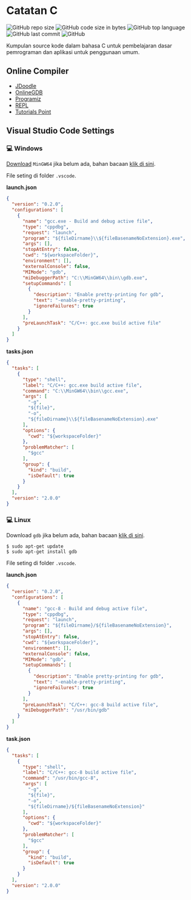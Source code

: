 # Catatan C
![GitHub repo size](https://img.shields.io/github/repo-size/ace-id/catatan-c)
![GitHub code size in bytes](https://img.shields.io/github/languages/code-size/ace-id/catatan-c)
![GitHub top language](https://img.shields.io/github/languages/top/ace-id/catatan-c)
![GitHub last commit](https://img.shields.io/github/last-commit/ace-id/catatan-c)
![GitHub](https://img.shields.io/github/license/ace-id/catatan-c)

Kumpulan source kode dalam bahasa C untuk pembelajaran dasar pemrograman dan aplikasi untuk penggunaan umum.

## Online Compiler
- [JDoodle](https://www.jdoodle.com/c-online-compiler/)
- [OnlineGDB](https://www.onlinegdb.com/online_c_compiler)
- [Programiz](https://www.programiz.com/c-programming/online-compiler/)
- [REPL](https://repl.it/languages/C)
- [Tutorials Point](https://www.tutorialspoint.com/compile_c_online.php)

## Visual Studio Code Settings

### :computer: Windows
[Download](https://github.com/GorvGoyl/MinGW64/releases) `MinGW64` jika belum ada, bahan bacaan [klik di sini](https://medium.com/@jerrygoyal/run-debug-intellisense-c-c-in-vscode-within-5-minutes-3ed956e059d6).

File seting di folder `.vscode`.

**launch.json**
```json
{
  "version": "0.2.0",
  "configurations": [
    {
      "name": "gcc.exe - Build and debug active file",
      "type": "cppdbg",
      "request": "launch",
      "program": "${fileDirname}\\${fileBasenameNoExtension}.exe",
      "args": [],
      "stopAtEntry": false,
      "cwd": "${workspaceFolder}",
      "environment": [],
      "externalConsole": false,
      "MIMode": "gdb",
      "miDebuggerPath": "C:\\MinGW64\\bin\\gdb.exe",
      "setupCommands": [
        {
          "description": "Enable pretty-printing for gdb",
          "text": "-enable-pretty-printing",
          "ignoreFailures": true
        }
      ],
      "preLaunchTask": "C/C++: gcc.exe build active file"
    }
  ]
}
```

**tasks.json**
```json
{
  "tasks": [
    {
      "type": "shell",
      "label": "C/C++: gcc.exe build active file",
      "command": "C:\\MinGW64\\bin\\gcc.exe",
      "args": [
        "-g",
        "${file}",
        "-o",
        "${fileDirname}\\${fileBasenameNoExtension}.exe"
      ],
      "options": {
        "cwd": "${workspaceFolder}"
      },
      "problemMatcher": [
        "$gcc"
      ],
      "group": {
        "kind": "build",
        "isDefault": true
      }
    }
  ],
  "version": "2.0.0"
}
```

### :computer: Linux
Download `gdb` jika belum ada, bahan bacaan [klik di sini](http://www.gdbtutorial.com/tutorial/how-install-gdb).
```
$ sudo apt-get update
$ sudo apt-get install gdb
```

File seting di folder `.vscode`.

**launch.json**
```json
{
  "version": "0.2.0",
  "configurations": [
    {
      "name": "gcc-8 - Build and debug active file",
      "type": "cppdbg",
      "request": "launch",
      "program": "${fileDirname}/${fileBasenameNoExtension}",
      "args": [],
      "stopAtEntry": false,
      "cwd": "${workspaceFolder}",
      "environment": [],
      "externalConsole": false,
      "MIMode": "gdb",
      "setupCommands": [
        {
          "description": "Enable pretty-printing for gdb",
          "text": "-enable-pretty-printing",
          "ignoreFailures": true
        }
      ],
      "preLaunchTask": "C/C++: gcc-8 build active file",
      "miDebuggerPath": "/usr/bin/gdb"
    }
  ]
}
```

**task.json**
```json
{
  "tasks": [
    {
      "type": "shell",
      "label": "C/C++: gcc-8 build active file",
      "command": "/usr/bin/gcc-8",
      "args": [
        "-g",
        "${file}",
        "-o",
        "${fileDirname}/${fileBasenameNoExtension}"
      ],
      "options": {
        "cwd": "${workspaceFolder}"
      },
      "problemMatcher": [
        "$gcc"
      ],
      "group": {
        "kind": "build",
        "isDefault": true
      }
    }
  ],
  "version": "2.0.0"
}
```